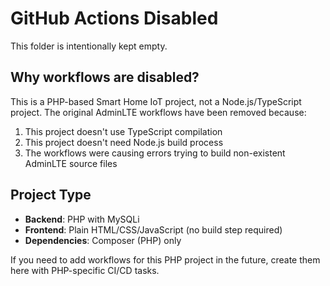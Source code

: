 # GitHub Actions Disabled

This folder is intentionally kept empty. 

## Why workflows are disabled?

This is a PHP-based Smart Home IoT project, not a Node.js/TypeScript project. The original AdminLTE workflows have been removed because:

1. This project doesn't use TypeScript compilation
2. This project doesn't need Node.js build process
3. The workflows were causing errors trying to build non-existent AdminLTE source files

## Project Type

- **Backend**: PHP with MySQLi
- **Frontend**: Plain HTML/CSS/JavaScript (no build step required)
- **Dependencies**: Composer (PHP) only

If you need to add workflows for this PHP project in the future, create them here with PHP-specific CI/CD tasks.
